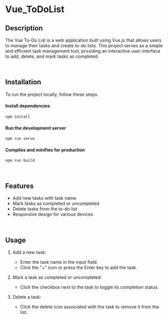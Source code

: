 # Vue_ToDoList
## Description

The Vue To-Do List is a web application built using Vue.js that allows users to manage their tasks and create to-do lists. This project serves as a simple and efficient task management tool, providing an interactive user interface to add, delete, and mark tasks as completed.

<br/>

## Installation

To run the project locally, follow these steps:

#### Install dependencies

```
npm install
```

#### Run the development server

```
npm run serve
```

#### Compiles and minifies for production

```
npm run build
```

<br/>

## Features

- Add new tasks with task name
- Mark tasks as completed or uncompleted
- Delete tasks from the to-do list
- Responsive design for various devices

<br/>

## Usage

1. Add a new task:

   - Enter the task name in the input field.
   - Click the "+" icon or press the Enter key to add the task.

2. Mark a task as completed or uncompleted:

   - Click the checkbox next to the task to toggle its completion status.

3. Delete a task:
   - Click the delete icon associated with the task to remove it from the list.
